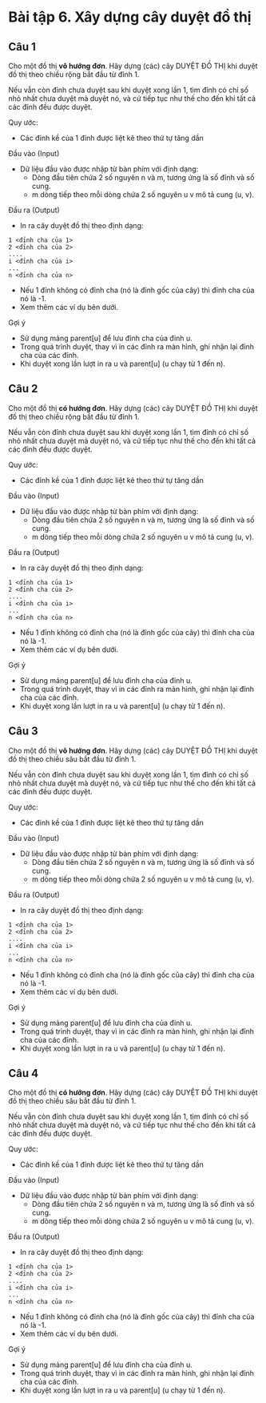 # Bài tập 6. Xây dựng cây duyệt đồ thị
## Câu 1
Cho một đồ thị **vô hướng đơn**. Hãy dựng (các) cây DUYỆT ĐỒ THỊ khi duyệt đồ thị theo chiều rộng bắt đầu từ đỉnh 1.

Nếu vẫn còn đỉnh chưa duyệt sau khi duyệt xong lần 1, tìm đỉnh có chỉ số nhỏ nhất chưa duyệt mà duyệt nó, và cứ tiếp tục như thế cho đến khi tất cả các đỉnh đều được duyệt.

Quy ước:
- Các đỉnh kề của 1 đỉnh được liệt kê theo thứ tự tăng dần

Đầu vào (Input)
- Dữ liệu đầu vào được nhập từ bàn phím với định dạng:
  - Dòng đầu tiên chứa 2 số nguyên n và m, tương ứng là số đỉnh và số cung.
  - m dòng tiếp theo mỗi dòng chứa 2 số nguyên u v mô tả cung (u, v).

Đầu ra (Output)
- In ra cây duyệt đồ thị theo định dạng:

```
1 <đỉnh cha của 1>
2 <đỉnh cha của 2>
....
i <đỉnh cha của i>
...
n <đỉnh cha của n>
```

- Nếu 1 đỉnh không có đỉnh cha (nó là đỉnh gốc của cây) thì đỉnh cha của nó là -1.
- Xem thêm các ví dụ bên dưới.

Gợi ý
- Sử dụng mảng parent[u] để lưu đỉnh cha của đỉnh u.
- Trong quá trình duyệt, thay vì in các đỉnh ra màn hình, ghi nhận lại đỉnh cha của các đỉnh.
- Khi duyệt xong lần lượt in ra u và parent[u] (u chạy từ 1 đến n).

## Câu 2
Cho một đồ thị **có hướng đơn**. Hãy dựng (các) cây DUYỆT ĐỒ THỊ khi duyệt đồ thị theo chiều rộng bắt đầu từ đỉnh 1.

Nếu vẫn còn đỉnh chưa duyệt sau khi duyệt xong lần 1, tìm đỉnh có chỉ số nhỏ nhất chưa duyệt mà duyệt nó, và cứ tiếp tục như thế cho đến khi tất cả các đỉnh đều được duyệt.

Quy ước:
- Các đỉnh kề của 1 đỉnh được liệt kê theo thứ tự tăng dần

Đầu vào (Input)
- Dữ liệu đầu vào được nhập từ bàn phím với định dạng:
  - Dòng đầu tiên chứa 2 số nguyên n và m, tương ứng là số đỉnh và số cung.
  - m dòng tiếp theo mỗi dòng chứa 2 số nguyên u v mô tả cung (u, v).

Đầu ra (Output)
- In ra cây duyệt đồ thị theo định dạng:

```
1 <đỉnh cha của 1>
2 <đỉnh cha của 2>
....
i <đỉnh cha của i>
...
n <đỉnh cha của n>
```

- Nếu 1 đỉnh không có đỉnh cha (nó là đỉnh gốc của cây) thì đỉnh cha của nó là -1.
- Xem thêm các ví dụ bên dưới.

Gợi ý
- Sử dụng mảng parent[u] để lưu đỉnh cha của đỉnh u.
- Trong quá trình duyệt, thay vì in các đỉnh ra màn hình, ghi nhận lại đỉnh cha của các đỉnh.
- Khi duyệt xong lần lượt in ra u và parent[u] (u chạy từ 1 đến n).

## Câu 3
Cho một đồ thị **vô hướng đơn**. Hãy dựng (các) cây DUYỆT ĐỒ THỊ khi duyệt đồ thị theo chiều sâu bắt đầu từ đỉnh 1.

Nếu vẫn còn đỉnh chưa duyệt sau khi duyệt xong lần 1, tìm đỉnh có chỉ số nhỏ nhất chưa duyệt mà duyệt nó, và cứ tiếp tục như thế cho đến khi tất cả các đỉnh đều được duyệt.

Quy ước:
- Các đỉnh kề của 1 đỉnh được liệt kê theo thứ tự tăng dần

Đầu vào (Input)
- Dữ liệu đầu vào được nhập từ bàn phím với định dạng:
  - Dòng đầu tiên chứa 2 số nguyên n và m, tương ứng là số đỉnh và số cung.
  - m dòng tiếp theo mỗi dòng chứa 2 số nguyên u v mô tả cung (u, v).

Đầu ra (Output)
- In ra cây duyệt đồ thị theo định dạng:

```
1 <đỉnh cha của 1>
2 <đỉnh cha của 2>
....
i <đỉnh cha của i>
...
n <đỉnh cha của n>
```

- Nếu 1 đỉnh không có đỉnh cha (nó là đỉnh gốc của cây) thì đỉnh cha của nó là -1.
- Xem thêm các ví dụ bên dưới.

Gợi ý
- Sử dụng mảng parent[u] để lưu đỉnh cha của đỉnh u.
- Trong quá trình duyệt, thay vì in các đỉnh ra màn hình, ghi nhận lại đỉnh cha của các đỉnh.
- Khi duyệt xong lần lượt in ra u và parent[u] (u chạy từ 1 đến n).

## Câu 4
Cho một đồ thị **có hướng đơn**. Hãy dựng (các) cây DUYỆT ĐỒ THỊ khi duyệt đồ thị theo chiều sâu bắt đầu từ đỉnh 1.

Nếu vẫn còn đỉnh chưa duyệt sau khi duyệt xong lần 1, tìm đỉnh có chỉ số nhỏ nhất chưa duyệt mà duyệt nó, và cứ tiếp tục như thế cho đến khi tất cả các đỉnh đều được duyệt.

Quy ước:
- Các đỉnh kề của 1 đỉnh được liệt kê theo thứ tự tăng dần

Đầu vào (Input)
- Dữ liệu đầu vào được nhập từ bàn phím với định dạng:
  - Dòng đầu tiên chứa 2 số nguyên n và m, tương ứng là số đỉnh và số cung.
  - m dòng tiếp theo mỗi dòng chứa 2 số nguyên u v mô tả cung (u, v).

Đầu ra (Output)
- In ra cây duyệt đồ thị theo định dạng:

```
1 <đỉnh cha của 1>
2 <đỉnh cha của 2>
....
i <đỉnh cha của i>
...
n <đỉnh cha của n>
```

- Nếu 1 đỉnh không có đỉnh cha (nó là đỉnh gốc của cây) thì đỉnh cha của nó là -1.
- Xem thêm các ví dụ bên dưới.

Gợi ý
- Sử dụng mảng parent[u] để lưu đỉnh cha của đỉnh u.
- Trong quá trình duyệt, thay vì in các đỉnh ra màn hình, ghi nhận lại đỉnh cha của các đỉnh.
- Khi duyệt xong lần lượt in ra u và parent[u] (u chạy từ 1 đến n).
